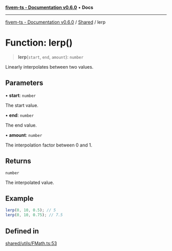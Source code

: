 [**fivem-ts - Documentation v0.6.0**](../../../README.md) • **Docs**

***

[fivem-ts - Documentation v0.6.0](../../../README.md) / [Shared](../README.md) / lerp

# Function: lerp()

> **lerp**(`start`, `end`, `amount`): `number`

Linearly interpolates between two values.

## Parameters

• **start**: `number`

The start value.

• **end**: `number`

The end value.

• **amount**: `number`

The interpolation factor between 0 and 1.

## Returns

`number`

The interpolated value.

## Example

```ts
lerp(0, 10, 0.5); // 5
lerp(0, 10, 0.75); // 7.5
```

## Defined in

[shared/utils/FMath.ts:53](https://github.com/Purpose-Dev/fivem-ts/blob/main/src/shared/utils/FMath.ts#L53)
